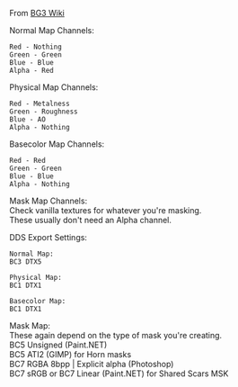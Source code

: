 From [BG3 Wiki](https://bg3.wiki/wiki/Guide:Texture_Formatting)

Normal Map Channels:

    Red - Nothing
    Green - Green
    Blue - Blue
    Alpha - Red

Physical Map Channels:

    Red - Metalness
    Green - Roughness
    Blue - AO
    Alpha - Nothing

Basecolor Map Channels:

    Red - Red
    Green - Green
    Blue - Blue
    Alpha - Nothing

Mask Map Channels:  
Check vanilla textures for whatever you're masking.  
These usually don't need an Alpha channel.

DDS Export Settings:

    Normal Map:
    BC3 DTX5

    Physical Map:
    BC1 DTX1

    Basecolor Map:
    BC1 DTX1


Mask Map:  
These again depend on the type of mask you're creating.  
BC5 Unsigned (Paint.NET)  
BC5 ATI2 (GIMP) for Horn masks  
BC7 RGBA 8bpp | Explicit alpha (Photoshop)  
BC7 sRGB or BC7 Linear (Paint.NET) for Shared Scars MSK  
